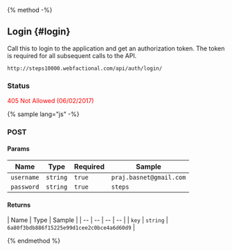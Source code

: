 {% method -%}
## Login {#login}

Call this to login to the application and get an authorization token. The token is required for all subsequent calls to the API.
``` 
http://steps10000.webfactional.com/api/auth/login/ 
```

### Status ###
<span style="color: red;">405 Not Allowed (06/02/2017)</span>

{% sample lang="js" -%}

### POST ###
#### Params ####
| Name | Type | Required | Sample |
| -- | -- | -- | -- |
| `username` | `string` | `true` | `praj.basnet@gmail.com` |
| `password` | `string` | `true` | `steps` |

#### Returns ####
| Name | Type | Sample |
| -- | -- | -- | -- |
| `key` | `string` | `6a80f3bdb886f15225e99d1cee2c0bce4a6d60d9` |

{% endmethod %}